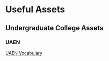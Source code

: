 # Useful Assets

## Undergraduate College Assets

### UAEN
  [UAEN Vocabulary](https://hgup.github.io/college/UG/UAEN/vocabulary.html)
